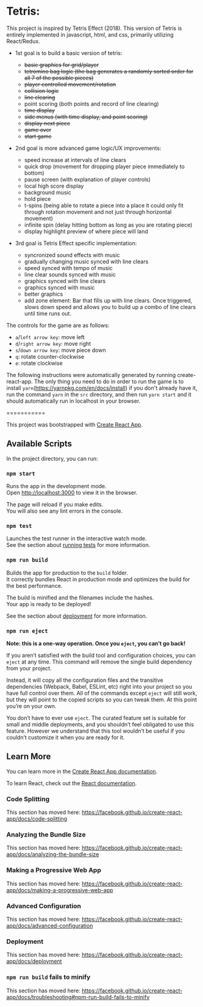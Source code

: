 
# Tetris:

This project is inspired by Tetris Effect (2018). This version of Tetris is entirely implemented in javascript, html, and css, primarily utilizing React/Redux.

- 1st goal is to build a basic version of tetris:
  - ~~basic graphics for grid/player~~
  - ~~tetromino bag logic (the bag generates a randomly sorted order for all 7 of the possible pieces)~~
  - ~~player controlled movement/rotation~~
  - ~~collision logic~~
  - ~~line clearing~~
  - point scoring (both points and record of line clearing)
  - ~~time display~~
  - ~~side menus (with time display, and point scoring)~~
  - ~~display next piece~~
  - ~~game over~~
  - ~~start game~~

- 2nd goal is more advanced game logic/UX improvements:
  - speed increase at intervals of line clears
  - quick drop (movement for dropping player piece immediately to bottom)
  - pause screen (with explanation of player controls)
  - local high score display
  - background music
  - hold piece
  - t-spins (being able to rotate a piece into a place it could only fit through rotation movement and not just through horizontal movement)
  - infinite spin (delay hitting bottom as long as you are rotating piece)
  - display highlight preview of where piece will land

- 3rd goal is Tetris Effect specific implementation:
  - syncronized sound effects with music
  - gradually changing music synced with line clears
  - speed synced with tempo of music
  - line clear sounds synced with music
  - graphics synced with line clears
  - graphics synced with music
  - better graphics
  - add zone element: Bar that fills up with line clears. Once triggered, slows down speed and allows you to build up a combo of line clears until time runs out.

The controls for the game are as follows:
- `a`/`left arrow key`: move left
- `d`/`right arrow key`: move right
- `s`/`down arrow key`: move piece down
- `q`: rotate counter-clockwise
- `e`: rotate clockwise

The following instructions were automatically generated by running create-react-app. The only thing you need to do in order to run the game is to install `yarn`(https://yarnpkg.com/en/docs/install) if you don't already have it, run the command `yarn` in the `src` directory, and then run `yarn start` and it should automatically run in localhost in your browser.

===========

This project was bootstrapped with [Create React App](https://github.com/facebook/create-react-app).

## Available Scripts

In the project directory, you can run:

### `npm start`

Runs the app in the development mode.<br>
Open [http://localhost:3000](http://localhost:3000) to view it in the browser.

The page will reload if you make edits.<br>
You will also see any lint errors in the console.

### `npm test`

Launches the test runner in the interactive watch mode.<br>
See the section about [running tests](https://facebook.github.io/create-react-app/docs/running-tests) for more information.

### `npm run build`

Builds the app for production to the `build` folder.<br>
It correctly bundles React in production mode and optimizes the build for the best performance.

The build is minified and the filenames include the hashes.<br>
Your app is ready to be deployed!

See the section about [deployment](https://facebook.github.io/create-react-app/docs/deployment) for more information.

### `npm run eject`

**Note: this is a one-way operation. Once you `eject`, you can’t go back!**

If you aren’t satisfied with the build tool and configuration choices, you can `eject` at any time. This command will remove the single build dependency from your project.

Instead, it will copy all the configuration files and the transitive dependencies (Webpack, Babel, ESLint, etc) right into your project so you have full control over them. All of the commands except `eject` will still work, but they will point to the copied scripts so you can tweak them. At this point you’re on your own.

You don’t have to ever use `eject`. The curated feature set is suitable for small and middle deployments, and you shouldn’t feel obligated to use this feature. However we understand that this tool wouldn’t be useful if you couldn’t customize it when you are ready for it.

## Learn More

You can learn more in the [Create React App documentation](https://facebook.github.io/create-react-app/docs/getting-started).

To learn React, check out the [React documentation](https://reactjs.org/).

### Code Splitting

This section has moved here: https://facebook.github.io/create-react-app/docs/code-splitting

### Analyzing the Bundle Size

This section has moved here: https://facebook.github.io/create-react-app/docs/analyzing-the-bundle-size

### Making a Progressive Web App

This section has moved here: https://facebook.github.io/create-react-app/docs/making-a-progressive-web-app

### Advanced Configuration

This section has moved here: https://facebook.github.io/create-react-app/docs/advanced-configuration

### Deployment

This section has moved here: https://facebook.github.io/create-react-app/docs/deployment

### `npm run build` fails to minify

This section has moved here: https://facebook.github.io/create-react-app/docs/troubleshooting#npm-run-build-fails-to-minify




